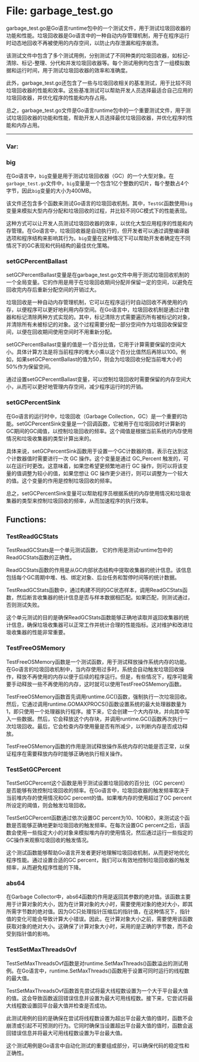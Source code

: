 # File: garbage_test.go

garbage_test.go是Go语言runtime包中的一个测试文件，用于测试垃圾回收器的功能和性能。垃圾回收器是Go语言中的一种自动内存管理机制，用于在程序运行时动态地回收不再被使用的内存空间，以防止内存泄漏和程序崩溃。

该测试文件中包含了多个测试用例，分别测试了不同种类的垃圾回收器，如标记-清除、标记-整理、分代和并发垃圾回收器等。每个测试用例均包含了一组模拟数据和运行时间，用于测试垃圾回收器的效率和准确度。

此外，garbage_test.go还包含了一些与垃圾回收相关的基准测试，用于比较不同垃圾回收器的性能和效率。这些基准测试可以帮助开发人员选择最适合自己应用的垃圾回收器，并优化程序的性能和内存占用。

总之，garbage_test.go文件是Go语言runtime包中的一个重要测试文件，用于测试垃圾回收器的功能和性能，帮助开发人员选择最优垃圾回收器，并优化程序的性能和内存占用。




---

### Var:

### big

在Go语言中，`big`变量是用于测试垃圾回收器（GC）的一个大型对象。在`garbage_test.go`文件中，`big`变量是一个包含1亿个整数的切片，每个整数占4个字节，因此`big`变量的大小为400MB。

该文件还包含多个函数来测试Go语言的垃圾回收机制。其中，`TestGC`函数使用`big`变量来模拟大型内存分配和垃圾回收的过程，并比较不同GC模式下的性能表现。

这种方式可以让开发人员测试垃圾回收器的效率，以优化大型应用程序的性能和内存管理。在Go语言中，垃圾回收器是自动执行的，但开发者可以通过调整编译器选项和程序结构来影响其行为。`big`变量在这种情况下可以帮助开发者确定在不同情况下的GC表现和代码结构的最佳优化策略。



### setGCPercentBallast

setGCPercentBallast变量是在garbage_test.go文件中用于测试垃圾回收机制的一个全局变量。它的作用是用于在垃圾回收期间分配并保留一定的空间，以避免在回收完内存后重新分配空间的开销过大。

垃圾回收是一种自动内存管理机制，它可以在程序运行时自动回收不再使用的内存，以便程序可以更好地利用内存空间。在Go语言中，垃圾回收机制是通过计数器和标记清除两种方式实现的。其中，标记清除方式需要遍历所有被标记的对象，并清除所有未被标记的对象。这个过程需要分配一部分空间作为垃圾回收保留空间，以便在回收期间使用空间时不用重新分配。

setGCPercentBallast变量的值是一个百分比值，它用于计算需要保留的空间大小。具体计算方法是将当前程序的堆大小乘以这个百分比值然后再除以100。例如，如果setGCPercentBallast的值为50，则会为垃圾回收分配当前堆大小的50%作为保留空间。

通过设置setGCPercentBallast变量，可以控制垃圾回收时需要保留的内存空间大小，从而可以更好地管理内存空间，减少程序运行时的开销。



### setGCPercentSink

在Go语言的运行时中，垃圾回收（Garbage Collection，GC）是一个重要的功能。setGCPercentSink变量是一个回调函数，它被用于在垃圾回收时计算新的GC期间的GC阈值，以控制垃圾回收的频率。这个阈值是根据当前系统的内存使用情况和垃圾收集器的类型计算出来的。

具体来说，setGCPercentSink函数用于设置一个GC计数器的值，表示在达到这个计数器值时需要进行一次 GC 操作。这个变量是通过 GC_Percent 触发的，可以在运行时更改。这意味着，如果您希望更频繁地进行 GC 操作，则可以将该变量的值调整为较小的值，如果您想让 GC 操作更少进行，则可以调整为一个较大的值。这个变量的作用是控制垃圾回收的频率。

总之，setGCPercentSink变量可以帮助程序员根据系统的内存使用情况和垃圾收集器的类型来控制垃圾回收的频率，从而加速程序的执行效率。



## Functions:

### TestReadGCStats

TestReadGCStats是一个单元测试函数， 它的作用是测试runtime包中的ReadGCStats函数的正确性。

ReadGCStats函数的作用是从GC内部状态结构中提取收集器的统计信息。该信息包括每个GC周期中堆、栈、绑定对象、后台任务和暂停时间等的统计数据。

TestReadGCStats函数中，通过构建不同的GC状态样本，调用ReadGCStats函数，然后断言收集器的统计信息是否与样本数据相匹配。如果匹配，则测试通过，否则测试失败。

这个单元测试的目的是确保ReadGCStats函数能够正确地读取并返回收集器的统计信息，确保垃圾收集器可以正常工作并统计合理的性能指标。这对维护和改进垃圾收集器的性能非常重要。



### TestFreeOSMemory

TestFreeOSMemory函数是一个测试函数，用于测试释放操作系统内存的功能。在Go语言的垃圾回收机制中，当内存使用过多时，系统会自动触发垃圾回收操作，释放不再使用的内存以便于后续的程序运行。但是，有些情况下，程序可能需要手动释放一些不再使用的内存，这时就可以使用TestFreeOSMemory函数。

TestFreeOSMemory函数首先调用runtime.GC()函数，强制执行一次垃圾回收。然后，它通过调用runtime.GOMAXPROCS()函数设置系统的最大处理器数量为1，即只使用一个处理器执行程序。接下来，它会创建一个大内存块，并向其中写入一些数据。然后，它会释放这个内存块，并调用runtime.GC()函数再次执行一次垃圾回收。最后，它会检查内存使用量是否有所减少，以判断内存是否成功释放。

TestFreeOSMemory函数的作用是测试释放操作系统内存的功能是否正常，以保证程序在需要释放内存时能够正确地执行相关操作。



### TestSetGCPercent

TestSetGCPercent这个函数是用于测试设置垃圾回收的百分比（GC percent）是否能够有效控制垃圾回收的频率。在Go语言中，垃圾回收器的触发频率取决于当前堆内存的使用情况和GC percent的值。如果堆内存的使用超过了GC percent所设定的阈值，则会触发垃圾回收。

TestSetGCPercent函数通过依次设置GC percent为10、100和0，来测试这个函数是否能够正确地更新垃圾回收的触发频率。在每次设置GC percent之后，该函数会使用一些指定大小的对象来模拟堆内存的使用情况，然后通过运行一些指定的GC操作来观察垃圾回收的触发情况。

这个测试函数能够帮助Go语言开发者更好地理解垃圾回收机制，从而更好地优化程序性能。通过设置合适的GC percent，我们可以有效地控制垃圾回收器的触发频率，从而避免程序性能的下降。



### abs64

在Garbage Collector中，abs64函数的作用是返回其参数的绝对值。该函数主要用于计算对象的大小，因为在计算对象的大小时，需要使用对象的绝对大小，即其所需字节数的绝对值。因为GC只处理指针压缩后的指针值，在这种情况下，指针值的变化可能会导致计算大小错误。因此，在计算对象大小之前，需要使用该函数获取对象的绝对大小。这确保了计算对象大小时，采用的是正确的字节数，而不会受到指针值的影响。



### TestSetMaxThreadsOvf

TestSetMaxThreadsOvf函数是对runtime.SetMaxThreads()函数溢出的测试用例。在Go语言中，runtime.SetMaxThreads()函数用于设置可同时运行的线程数的最大值。

TestSetMaxThreadsOvf函数首先尝试将最大线程数设置为一个大于平台最大值的值。这会导致函数返回错误信息并设置为最大可用线程数。接下来，它尝试将最大线程数设置回平台最大值并检查是否成功。

此测试用例的目的是确保在尝试将线程数设置为超出平台最大值的值时，函数不会崩溃或引起不可预测的行为。它同时确保当设置超出平台最大值的值时，函数会返回错误信息并将最大可用线程数设置为平台最大值。

这个测试用例是Go语言中自动化测试的重要组成部分，可以确保代码的稳定性和正确性。



